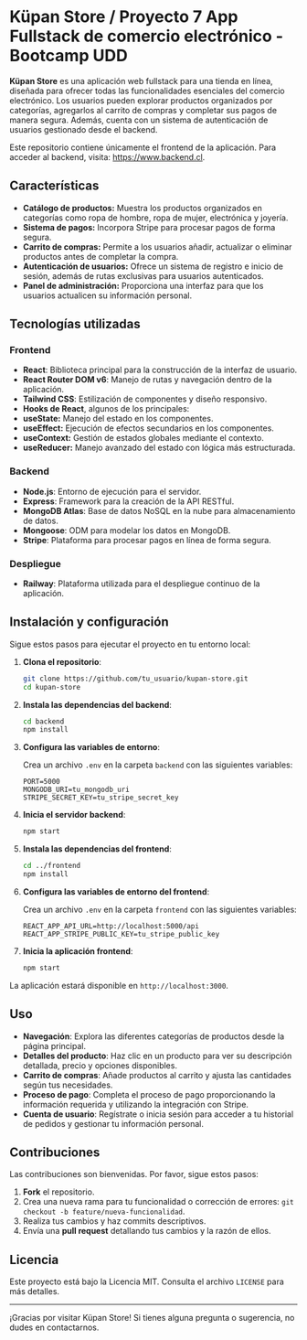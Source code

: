 # Küpan Store / Proyecto 7 App Fullstack de comercio electrónico - Bootcamp UDD 

**Küpan Store** es una aplicación web fullstack para una tienda en línea, diseñada para ofrecer todas las funcionalidades esenciales del comercio electrónico. Los usuarios pueden explorar productos organizados por categorías, agregarlos al carrito de compras y completar sus pagos de manera segura. Además, cuenta con un sistema de autenticación de usuarios gestionado desde el backend.

Este repositorio contiene únicamente el frontend de la aplicación. Para acceder al backend, visita: https://www.backend.cl.

## Características

- **Catálogo de productos:** Muestra los productos organizados en categorías como ropa de hombre, ropa de mujer, electrónica y joyería.
- **Sistema de pagos:** Incorpora Stripe para procesar pagos de forma segura.
- **Carrito de compras:** Permite a los usuarios añadir, actualizar o eliminar productos antes de completar la compra.
- **Autenticación de usuarios:** Ofrece un sistema de registro e inicio de sesión, además de rutas exclusivas para usuarios autenticados.
- **Panel de administración:** Proporciona una interfaz para que los usuarios actualicen su información personal.

## Tecnologías utilizadas

### Frontend

- **React**: Biblioteca principal para la construcción de la interfaz de usuario.
- **React Router DOM v6**: Manejo de rutas y navegación dentro de la aplicación.
- **Tailwind CSS**: Estilización de componentes y diseño responsivo.
- **Hooks de React**, algunos de los principales:
 - **useState:** Manejo del estado en los componentes.
 - **useEffect:** Ejecución de efectos secundarios en los componentes.
 - **useContext:** Gestión de estados globales mediante el contexto.
 - **useReducer:** Manejo avanzado del estado con lógica más estructurada.

### Backend

- **Node.js**: Entorno de ejecución para el servidor.
- **Express**: Framework para la creación de la API RESTful.
- **MongoDB Atlas**: Base de datos NoSQL en la nube para almacenamiento de datos.
- **Mongoose**: ODM para modelar los datos en MongoDB.
- **Stripe**: Plataforma para procesar pagos en línea de forma segura.

### Despliegue

- **Railway**: Plataforma utilizada para el despliegue continuo de la aplicación.

## Instalación y configuración

Sigue estos pasos para ejecutar el proyecto en tu entorno local:

1. **Clona el repositorio**:

   ```bash
   git clone https://github.com/tu_usuario/kupan-store.git
   cd kupan-store
   ```

2. **Instala las dependencias del backend**:

   ```bash
   cd backend
   npm install
   ```

3. **Configura las variables de entorno**:

   Crea un archivo `.env` en la carpeta `backend` con las siguientes variables:

   ```env
   PORT=5000
   MONGODB_URI=tu_mongodb_uri
   STRIPE_SECRET_KEY=tu_stripe_secret_key
   ```

4. **Inicia el servidor backend**:

   ```bash
   npm start
   ```

5. **Instala las dependencias del frontend**:

   ```bash
   cd ../frontend
   npm install
   ```

6. **Configura las variables de entorno del frontend**:

   Crea un archivo `.env` en la carpeta `frontend` con las siguientes variables:

   ```env
   REACT_APP_API_URL=http://localhost:5000/api
   REACT_APP_STRIPE_PUBLIC_KEY=tu_stripe_public_key
   ```

7. **Inicia la aplicación frontend**:

   ```bash
   npm start
   ```

La aplicación estará disponible en `http://localhost:3000`.

## Uso

- **Navegación**: Explora las diferentes categorías de productos desde la página principal.
- **Detalles del producto**: Haz clic en un producto para ver su descripción detallada, precio y opciones disponibles.
- **Carrito de compras**: Añade productos al carrito y ajusta las cantidades según tus necesidades.
- **Proceso de pago**: Completa el proceso de pago proporcionando la información requerida y utilizando la integración con Stripe.
- **Cuenta de usuario**: Regístrate o inicia sesión para acceder a tu historial de pedidos y gestionar tu información personal.

## Contribuciones

Las contribuciones son bienvenidas. Por favor, sigue estos pasos:

1. **Fork** el repositorio.
2. Crea una nueva rama para tu funcionalidad o corrección de errores: `git checkout -b feature/nueva-funcionalidad`.
3. Realiza tus cambios y haz commits descriptivos.
4. Envía una **pull request** detallando tus cambios y la razón de ellos.

## Licencia

Este proyecto está bajo la Licencia MIT. Consulta el archivo `LICENSE` para más detalles.

---

¡Gracias por visitar Küpan Store! Si tienes alguna pregunta o sugerencia, no dudes en contactarnos.

